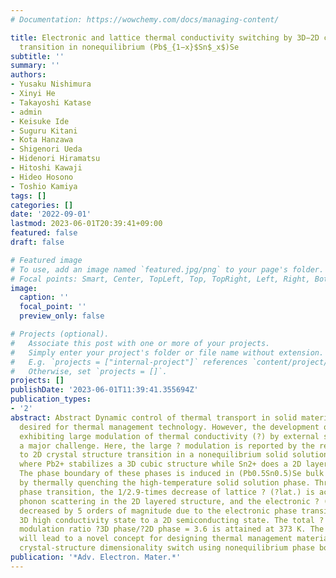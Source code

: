 ```yaml
---
# Documentation: https://wowchemy.com/docs/managing-content/

title: Electronic and lattice thermal conductivity switching by 3D−2D crystal structure
  transition in nonequilibrium (Pb$_{1−x}$Sn$_x$)Se
subtitle: ''
summary: ''
authors:
- Yusaku Nishimura
- Xinyi He
- Takayoshi Katase
- admin
- Keisuke Ide
- Suguru Kitani
- Kota Hanzawa
- Shigenori Ueda
- Hidenori Hiramatsu
- Hitoshi Kawaji
- Hideo Hosono
- Toshio Kamiya
tags: []
categories: []
date: '2022-09-01'
lastmod: 2023-06-01T20:39:41+09:00
featured: false
draft: false

# Featured image
# To use, add an image named `featured.jpg/png` to your page's folder.
# Focal points: Smart, Center, TopLeft, Top, TopRight, Left, Right, BottomLeft, Bottom, BottomRight.
image:
  caption: ''
  focal_point: ''
  preview_only: false

# Projects (optional).
#   Associate this post with one or more of your projects.
#   Simply enter your project's folder or file name without extension.
#   E.g. `projects = ["internal-project"]` references `content/project/deep-learning/index.md`.
#   Otherwise, set `projects = []`.
projects: []
publishDate: '2023-06-01T11:39:41.355694Z'
publication_types:
- '2'
abstract: Abstract Dynamic control of thermal transport in solid materials is highly
  desired for thermal management technology. However, the development of a material
  exhibiting large modulation of thermal conductivity (?) by external stimuli remains
  a major challenge. Here, the large ? modulation is reported by the reversible 3D
  to 2D crystal structure transition in a nonequilibrium solid solution of (Pb1?xSnx)Se,
  where Pb2+ stabilizes a 3D cubic structure while Sn2+ does a 2D layered structure.
  The phase boundary of these phases is induced in (Pb0.5Sn0.5)Se bulk polycrystals
  by thermally quenching the high-temperature solid solution phase. Through the 3D?2D
  phase transition, the 1/2.9-times decrease of lattice ? (?lat.) is achieved by strong
  phonon scattering in the 2D layered structure, and the electronic ? (?ele.) is also
  decreased by 5 orders of magnitude due to the electronic phase transition from a
  3D high conductivity state to a 2D semiconducting state. The total ? (=?lat. + ?ele.)
  modulation ratio ?3D phase/?2D phase = 3.6 is attained at 373 K. The present strategy
  will lead to a novel concept for designing thermal management materials through
  crystal-structure dimensionality switch using nonequilibrium phase boundaries.
publication: '*Adv. Electron. Mater.*'
---
```

